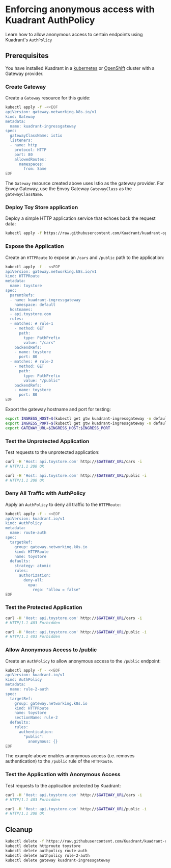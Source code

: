 # Enforcing anonymous access with Kuadrant AuthPolicy

Learn how to allow anonymous access to certain endpoints using Kuadrant's `AuthPolicy`

## Prerequisites

You have installed Kuadrant in a [kubernetes](https://docs.kuadrant.io/latest/kuadrant-operator/doc/install/install-kubernetes/) or [OpenShift](https://docs.kuadrant.io/latest/kuadrant-operator/doc/install/install-openshift/) cluster with a Gateway provider.

### Create Gateway
Create a `Gateway` resource for this guide:

```sh
kubectl apply -f -<<EOF
apiVersion: gateway.networking.k8s.io/v1
kind: Gateway
metadata:
  name: kuadrant-ingressgateway
spec:
  gatewayClassName: istio
  listeners:
  - name: http
    protocol: HTTP
    port: 80
    allowedRoutes:
      namespaces:
        from: Same
EOF
```
The `Gateway` resource created above uses Istio as the gateway provider. For Envoy Gateway, use the Envoy Gateway `GatewayClass` as the `gatewayClassName`.

### Deploy Toy Store application

Deploy a simple HTTP application service that echoes back the request data:

```sh
kubectl apply -f https://raw.githubusercontent.com/Kuadrant/kuadrant-operator/refs/heads/main/examples/toystore/toystore.yaml
```

### Expose the Application

Create an `HTTPRoute` to expose an `/cars` and `/public` path to the application:

```sh
kubectl apply -f - <<EOF
apiVersion: gateway.networking.k8s.io/v1
kind: HTTPRoute
metadata:
  name: toystore
spec:
  parentRefs:
  - name: kuadrant-ingressgateway
    namespace: default
  hostnames:
  - api.toystore.com
  rules:
  - matches: # rule-1
    - method: GET
      path:
        type: PathPrefix
        value: "/cars"
    backendRefs:
    - name: toystore
      port: 80
  - matches: # rule-2
    - method: GET
      path:
        type: PathPrefix
        value: "/public"
    backendRefs:
    - name: toystore
      port: 80
EOF
```

Export the gateway hostname and port for testing:

```sh
export INGRESS_HOST=$(kubectl get gtw kuadrant-ingressgateway -n default -o jsonpath='{.status.addresses[0].value}')
export INGRESS_PORT=$(kubectl get gtw kuadrant-ingressgateway -n default -o jsonpath='{.spec.listeners[?(@.name=="http")].port}')
export GATEWAY_URL=$INGRESS_HOST:$INGRESS_PORT
```

### Test the Unprotected Application
Test requests to the unprotected application:

```sh
curl -H 'Host: api.toystore.com' http://$GATEWAY_URL/cars -i
# HTTP/1.1 200 OK
```

```sh
curl -H 'Host: api.toystore.com' http://$GATEWAY_URL/public -i
# HTTP/1.1 200 OK
```

### Deny All Traffic with AuthPolicy

Apply an `AuthPolicy` to deny all traffic to the `HTTPRoute`:

```sh
kubectl apply -f - <<EOF
apiVersion: kuadrant.io/v1
kind: AuthPolicy
metadata:
  name: route-auth
spec:
  targetRef:
    group: gateway.networking.k8s.io
    kind: HTTPRoute
    name: toystore
  defaults:
    strategy: atomic
    rules:
      authorization:
        deny-all:
          opa:
            rego: "allow = false"
EOF
```

### Test the Protected Application

```sh
curl -H 'Host: api.toystore.com' http://$GATEWAY_URL/cars -i
# HTTP/1.1 403 Forbidden
```

```sh
curl -H 'Host: api.toystore.com' http://$GATEWAY_URL/public -i
# HTTP/1.1 403 Forbidden
```

### Allow Anonymous Access to /public
Create an `AuthPolicy` to allow anonymous access to the `/public` endpoint:

```sh
kubectl apply -f - <<EOF
apiVersion: kuadrant.io/v1
kind: AuthPolicy
metadata:
  name: rule-2-auth
spec:
  targetRef:
    group: gateway.networking.k8s.io
    kind: HTTPRoute
    name: toystore
    sectionName: rule-2
  defaults:
    rules:
      authentication:
        "public":
          anonymous: {}
EOF
```

The example above enables anonymous access (i.e. removes authentication) to the `/public` rule of the `HTTPRoute`.

### Test the Application with Anonymous Access

Test requests to the application protected by Kuadrant:

```sh
curl -H 'Host: api.toystore.com' http://$GATEWAY_URL/cars -i
# HTTP/1.1 403 Forbidden
```

```sh
curl -H 'Host: api.toystore.com' http://$GATEWAY_URL/public -i
# HTTP/1.1 200 OK
```

## Cleanup

```sh
kubectl delete -f https://raw.githubusercontent.com/Kuadrant/kuadrant-operator/refs/heads/main/examples/toystore/toystore.yaml
kubectl delete httproute toystore
kubectl delete authpolicy route-auth
kubectl delete authpolicy rule-2-auth
kubectl delete gateway kuadrant-ingressgateway
```
